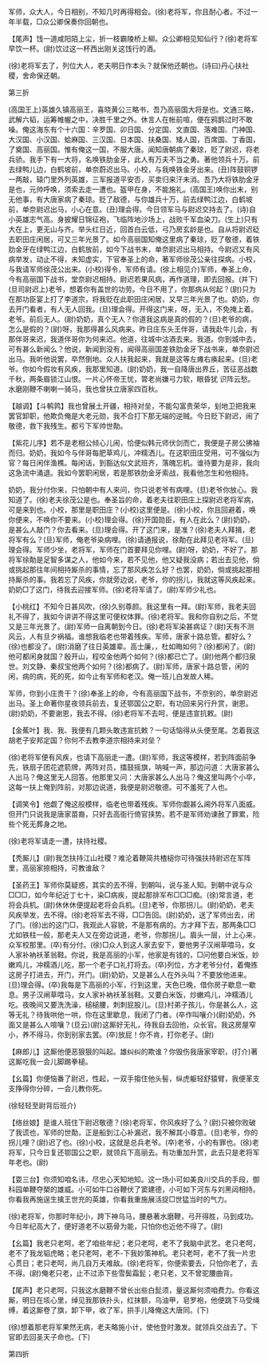 <!-- { "loadSidebar": true } -->
军师，众大人，今日相别，不知几时再得相会。(徐)老将军，你且耐心者。不过一年半载，□众公卿保奏你回朝也。

【尾声】饯一道咸阳陌上尘，折一枝霸陵桥上柳。众公卿相见知仙行？(徐)老将军早饮一杯。(尉)饮过这一杯西出刚关这饯行的酒。

(徐)老将军去了，列位大人，老夫明日作本头？就保他还朝也。(诗曰)丹心扶社稷，舍命保还朝。

第三折

(高国王上)英雄久镇高丽王，喜晓黄公三略书，吾乃高丽国大将是也。文通三略，武解六韬，运筹帷幄之中，决胜千里之外。休言人在帐前喧，便在鸦鹊过时不敢噪。俺这海东有个十六国：辛罗国、卯日国、分定国、文直国、落难国、门神国、大汉国、小汉国、蛤麻国、三汉国、日本国、扶桑国、矮人国，百席国、丁香国，了奠国、高丽国。惟有俺这一国，不服大唐。闻知唐朝病了秦琼，贬了尉迟，将老兵骄。我手下有一大将，名唤铁肋金牙，此人有万夫不当之勇。著他领兵十万。前去绿鸭儿边，白鹤坡前，单奈蔚迟出马。小校，与我唤铁金牙出来。(丑)阵鼓铜锣一两敲，辕门里外列英雄，三军报道平安否，买卖归来汗未消。吾乃大将铁肋金牙是也，元帅呼唤，须索去走一遭也。盔甲在身，不能施礼。(高国王)唤你出末，别无他事，有大唐家病了秦琼。贬了敌德，与你雄兵十万，前去绿鸭江边，白鹤坡前，单奈尉迟出马，小心在意。(丑)理会得。今日领军马与尉迟交持去了。(诗)自小英雄志气高。身披耀日锦征袍，飞临阵地沙场上，战败千军血染刀。(生上)只有大在上，更无山与齐。举头红日近，回首白云低，弓乃房玄龄是也。自从将尉迟砭去职田庄闲居，可又三年光景了。如今高丽国知俺这里病了秦琼，贬了敬德，着铁肋金牙在绿鸭江边，白鹤放前，如今下战书末，单奈尉迟出马相持。今尉迟又有风病举发，动止不得，未知虚实，下官奉圣上的命，著军师徐茂公亲往探病。小校，与我请军师徐茂公出来。(小校)得令，军师有请。(徐上相见介)军师，奉圣上命，今有高丽国下战书，堂奈尉迟相持。尉迟若果风病，再作道理，即去回报。(并下)(旦司尉迟上)老爷，想着你有盖世的功劳。今日不用了，你那病从何起？(尉)只为在那功臣宴上打了李道宗，将我贬在此职田庄闲居，又早三年光景了也。奶奶，你去开门看者，有人无人回我。(旦)理会得。开得这门来，呀，无入，不免掩上着。老爷。前后无人。(尉)奶奶，真个无人？你道我这病是真的假的？(旦)老爷的病，怎么是假的？(尉)呀，我那得甚么风病来。昨日庄东头王伴哥，请我赴牛儿会，有那伴哥来迟，我道伴哥你为何来迟。他道，往城中沽酒去来。我道。你到城中去，可有甚么新闻么？他说，新闻到没有，闻得高丽国差铁肋金牙下战书来，单奈尉迟出马。我听他说罢，卒然倒地。众人扶我起来，我就是这等左瘫右痪起来。(旦)老爷。你如今假妆有风疾，我那里知道。(尉)奶奶，我一自降唐出界丘，苦征恶战数千秋，两条眉锁江山恨。一片心怀帝王忧，膂老尚嫌弓力软，眼昏犹
识阵云愁。水磨刚鞭不喇喇一骑马，我也曾扶立唐家四百秋。

【越调】【斗鹌鹑】我也曾展土开疆，相持对垒，不能勾富贵荣华，刬地卫把我来罢官卸职，他欺负俺是大老元勋，我不合打下那无端的逆贼。今日贬下尉迟，闹了敬德，救下我残生。都亏下军帅世勣。

【紫花儿序】若不是老相公倾心儿闹，恰便似韩元师伏剑而亡，我便是子房公拂袖而归。奶奶，我如今与伴哥每肥草鸡儿，冲糯洒儿。在这职田庄受用，可不强似为官？每日闲伴渔樵。每闲话，到豁达似文武班齐，落魄忘机。谁待要为是非，我向这急流中涌退。我如今罢职闲居，若是那铁肋金牙索战，我看他怎生和他相持。

奶奶，我分付你来，只怕朝中有人来问，你只说老爷有病哩。(旦)老爷你放心。我知道了。(徐)老夫徐茂公是也。奉圣旨的命，着老夫往职田庄上探尉迟老将军病，可是来到也。小校，那里是职田庄？(小校)这里便是。(徐)小校，你且回避着，唤你便来，不唤你不要来。(小校)理会得。(徐)开国勋臣，有人在此么？(尉)奶奶，是甚么人敲门？你去看来。(旦)理会得。开了这门来，是准？(徐)老夫人拜揖，老将军有么？(旦)军师，俺老爷染病哩。(徐)请通报说，徐勣在此拜见老将军。(旦)理会得。军师少坐，老将军，军师在门首要拜见你哩。(尉)呀，奶奶，不好了。那将军徐勣是足智多谋之人，他如今来，若不见他，他又疑我没病；若出去见他，倘或挑起那往年间相持厮杀的事情，忘了那风疾怎么好？也罢，奶奶，倘或挑起那相持厮杀的事。我若忘了风疾，你就旁边说，老爷，你的拐儿，我就这等风疾起来。奶奶□了这门，待我去迎接军师。(徐)老将军请了。(尉)军师少礼也。

【小桃红】不知今日甚风吹，(徐)久别尊颜。我这里有一拜。(尉)军师，我老夫回礼不得了，我如今讲讲不得这里可便权体罪。(徐)老将军。我和你自别之后，不觉又是三年光景了。(尉)军师一自离朝到今日。(徐)老将军染甚病证？(尉)天有不测风云，人有旦夕祸福。谁想我临老也带着残疾。军师，唐家十路总管。都好么？(徐)也都没了。(尉)消磨了往日英雄辈。高士廉，，杜如晦如何？(徐)都闲了。(尉)他可都闲身就国？殷开山，程咬金他两个如何？(徐)都已亡了。(尉)他两个都归泉世。刘文静、秦叔宝他两个如何？(徐)都病了。(尉)军师，唐家十路总管，闲的闲，病的病，死的死，如今止有军师和老汉。俺一班儿白发故人稀。

军师，你到小庄贵干？(徐)奉圣上的命，今有高丽国下战书，不奈别的，单奈尉迟出马。圣上命著你星夜领兵前去，复还鄂国公之职，有功回来另行升赏，谢恩。(尉)奶奶，不要谢恩，我去不得。(徐)老将军不去呵，便是违宣抗敕。(尉)

【金蕉叶】我、我、我便有几颗头敢违宣抗敕？一句话恼得从头便至尾。怎着我这胡老子安邦定国？你何不去教李道宗相持来对垒？

(徐)老将军便有风疾，也请下高丽走一遭。(尉)军师，我这等模样，若到阵面前争先，铁扇子团花遮箭牌，两阵对员，擂鼓摇旗，呐喊一声，那边问道：大唐家甚么人出马？俺这里无人回答。他那里又问：大唐家甚么人出马？俺这里叫两个小卒，这每一扶上俺到阵前，对那边说道，我便是尉迟敬德。可不羞死了人也。

【调笑令】他觑了俺这般模样，临老也带着残疾。军师你觑甚么阃外将军八面威。但开门只说我是唐家苗裔，只好去高衙行倚官挟势。若不是军师劝谏赦了罪累，险些个死无葬身之地。

(徐)老将军请走一遭，扶持社稷。

【秃厮儿】(尉)我怎扶持江山社稷？难沦着鞭简共楂槌你可待强扶持尉迟在军阵里，高丽家捺相持，可教谁敌？

【圣药王】军师你莫疑惑，其实的去不得，到朝叫，说与圣人知。到朝中说与众□□□，如今年纪近丁七十，染□病疾，提起那排军布□□□痴。(徐)常言道，老将会兵机。(尉)休休休便提起老将会兵机。(旦)老爷，你那拐儿。(尉)奶奶，老夫风疾举发，去不得。(徐)老将军去不得，□□告回。(尉)奶奶，送了军师出去，闭了门。(徐)出的这门□，我观此人容貌，不是那有病的。方才拜下去，那两条□□尤如铁柱一般，那老夫人又在旁边说道，老爷，你那拐儿。眉头一层，计上心来，众军校那里。(卒)有分付。(徐)□众人到这人家去安下，要他男子汉闸草喂马，女人家补衲袄革翁鞋。你说，我是高丽的小军，他家是有钱的，□问他要白米饭，妙嫩鸡儿，冲糯酒儿吃，那一个老子口礼打将去。(卒)列位，方才老爷分付，着俺拣这房子打进去，开门，开门。(尉)奶奶，又是甚么人在外头叫？不要放他进来。(旦)理会得。(卒)我每是下高丽的小军，行到这里，天色已晚，借你房子歇息一歇息。男子汉闸草喂马，女人家补衲袄革翁鞋。又要白米饭，炒嫩鸡儿，冲糯酒儿吃。夜晚间又要洗洗澡，槌槌腰，刺刺屁股儿。(旦)村弟子孩儿，你是甚么人，这等无礼？待我哄他一哄，你在这里歇息，我闭了门者。(卒作叫嚷介)(尉)奶奶，外面又是甚么人喧嚷？(旦云)(尉)这厮好无礼，待我自去回他，众长官。我这房屋窄小，养不得马，你到别家去罢。(卒)放屁！你不肯，打你老子。(尉)

【麻郎儿】这厮他便恶狠狠的叫起。雄纠纠的欺谁？你毁伤我唐家宰职，(打介)著这厮吃我一会儿脚踢拳槌。

【幺篇】你便恼番了尉迟，性起，一双手搊住他头髻，纵虎躯轻舒猿臂，我便革支支挣得你分碎，一会儿教你死。

(徐轻轻至尉背后班介)

【络丝娘】是谁人班住下尉迟敬德？(徐)老将军，你风疾好了么？(尉)只被你败破了我谎也，军师的世勣，正是船到江心补漏迟，我不解其小尊意。(旦)老爷，你的拐儿哩？(尉)迟了也。(徐)小校，这就是总兵老爷。(卒)老爷，小的有罪也。(徐)老将军，只今日复还鄂国公之职，就领兵下高丽去。有功重加升赏，此去只是老将军年老也。(尉)

【耍三台】你须知咱名讳，尽忠心天知地知。这一场小可如美良川交兵的手段，御科园单鞭夺槊的雄威。小可如牛口谷鞭伏了窦建德，小可如下河东与刘黑闼相持。你看我再施逞生擒王世充的英雄，你看我重施展活捉□世猛当时的气力。

(徐)老将军，你那时年纪小，跨下神乌马，腰悬著水磨鞭，弓开得胜，马到成功。今日年纪高大了，便好道老不以筋骨为能，只怕你也近他不得了。(尉)

【幺篇】我老只老呵，老了咱些年纪；老只老呵，老不了我脑中武艺。老只老呵，老不了我龙韬虎略；老只老呵，老不-下我妙策神机。老只老呵，老不了我一片忠心贯日；老只老呵，尚几自万夫难敌。(徐)老将军，你便索要去，只怕你老了，去不得。(尉)俺老只老，止不过添下些雪鬓霜髭；老只老，又不曾驼腰曲背。

【尾声】老只老呵，只我这水磨鞭不曾长出些白髭须，量这厮何须咱费力。你看这厮，明日在垓心里，绰见我那铁扑头，红抹额，乌油甲，皂罗袍，他便跳下马受绳缚，着这厮卷了旗，卸下甲，收了军，拱手儿降俺这大唐同。(下)

(徐)想着那老将军果然无病，老夫略施小计，使他登时激发。就领兵交战去了。下官即去回圣天子命也。(下)

第四折

